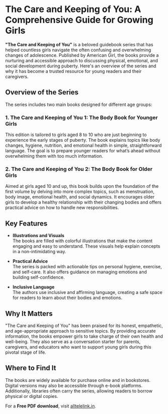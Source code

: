 # The Care and Keeping of You: A Comprehensive Guide for Growing Girls

**"The Care and Keeping of You"** is a beloved guidebook series that has helped countless girls navigate the often confusing and overwhelming changes of adolescence. Published by American Girl, the books provide a nurturing and accessible approach to discussing physical, emotional, and social development during puberty. Here's an overview of the series and why it has become a trusted resource for young readers and their caregivers.

## Overview of the Series

The series includes two main books designed for different age groups:

### 1. The Care and Keeping of You 1: The Body Book for Younger Girls  
This edition is tailored to girls aged 8 to 10 who are just beginning to experience the early stages of puberty. The book explains topics like body changes, hygiene, nutrition, and emotional health in simple, straightforward language. The goal is to prepare younger readers for what’s ahead without overwhelming them with too much information.

### 2. The Care and Keeping of You 2: The Body Book for Older Girls  
Aimed at girls aged 10 and up, this book builds upon the foundation of the first volume by delving into more complex topics, such as menstruation, body image, emotional health, and social dynamics. It encourages older girls to develop a healthy relationship with their changing bodies and offers practical advice on how to handle new responsibilities.

## Key Features

- **Illustrations and Visuals**  
  The books are filled with colorful illustrations that make the content engaging and easy to understand. These visuals help explain concepts in a non-intimidating way.  

- **Practical Advice**  
  The series is packed with actionable tips on personal hygiene, exercise, and self-care. It also offers guidance on managing emotions and building self-confidence.  

- **Inclusive Language**  
  The authors use inclusive and affirming language, creating a safe space for readers to learn about their bodies and emotions.

## Why It Matters

"The Care and Keeping of You" has been praised for its honest, empathetic, and age-appropriate approach to sensitive topics. By providing accurate information, the books empower girls to take charge of their own health and well-being. They also serve as a conversation starter for parents, caregivers, and educators who want to support young girls during this pivotal stage of life.

## Where to Find It

The books are widely available for purchase online and in bookstores. Digital versions may also be accessible through e-book platforms. Additionally, libraries often carry the series, allowing readers to borrow physical or digital copies.

For a **Free PDF download**, visit [alltelelink.in](https://alltelelink.in).
